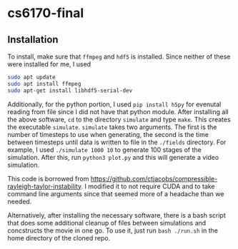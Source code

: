 # cs6170-final

## Installation
To install, make sure that `ffmpeg` and `hdf5` is installed. Since neither of these were installed for me, I used 
``` bash
sudo apt update
sudo apt install ffmpeg
sudo apt-get install libhdf5-serial-dev
```` 
Additionally, for the python portion, I used `pip install h5py` for evenutal reading from file since I did not have that python module. After installing all the above software, `cd` to the directory `simulate` and type `make`. This creates the executable `simulate`. `simulate` takes two arguments. The first is the number of timesteps to use when generating, the second is the time between timesteps until data is written to file in the `./fields` directory. For example, I used `./simulate 1000 10` to generate 100 stages of the simulation. After this, run `python3 plot.py` and this will generate a video simulation. 

This code is borrowed from https://github.com/ctjacobs/compressible-rayleigh-taylor-instability. I modified it to not require CUDA and to take command line arguments since that seemed more of a headache than we needed. 

Alternatively, after installing the necessary software, there is a bash script that does some additional cleanup of files between simulations and concstructs the movie in one go. To use it, just run `bash ./run.sh` in the home directory of the cloned repo.
